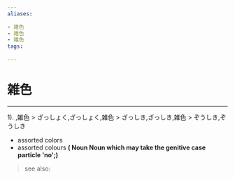 ```yaml
---
aliases:
    
- 雑色
- 雑色
- 雑色
tags:
    
---
```


# 雑色
---
1).
,雑色 > ざっしょく,ざっしょく,雑色 > ざっしき,ざっしき,雑色 > ぞうしき,ぞうしき

- assorted colors
- assorted colours
**( Noun Noun which may take the genitive case particle 'no';)**
> see also: 
            